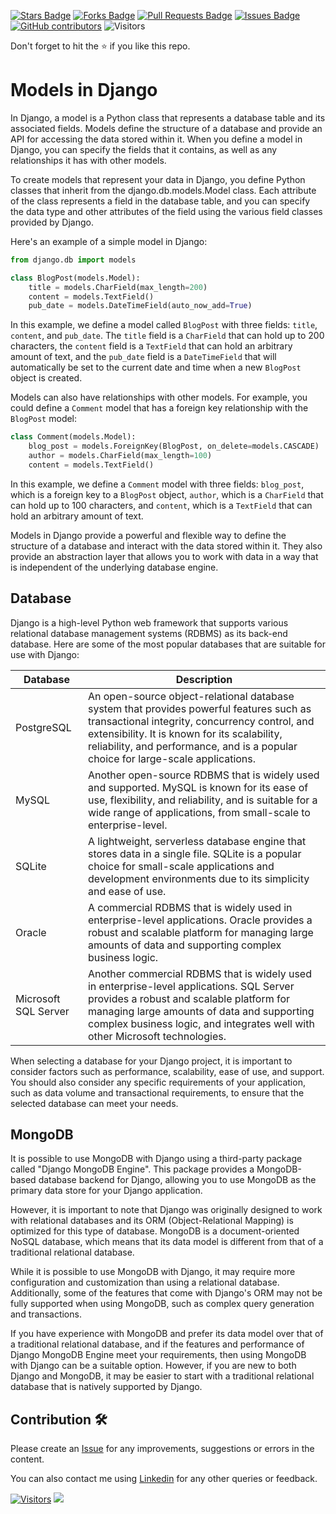 <a href="https://github.com/drshahizan/learn-django/stargazers"><img src="https://img.shields.io/github/stars/drshahizan/learn-django" alt="Stars Badge"/></a>
<a href="https://github.com/drshahizan/learn-django/network/members"><img src="https://img.shields.io/github/forks/drshahizan/learn-django" alt="Forks Badge"/></a>
<a href="https://github.com/drshahizan/learn-django/pulls"><img src="https://img.shields.io/github/issues-pr/drshahizan/learn-django" alt="Pull Requests Badge"/></a>
<a href="https://github.com/drshahizan/learn-django/issues"><img src="https://img.shields.io/github/issues/drshahizan/learn-django" alt="Issues Badge"/></a>
<a href="https://github.com/drshahizan/learn-django/graphs/contributors"><img alt="GitHub contributors" src="https://img.shields.io/github/contributors/drshahizan/learn-django?color=2b9348"></a>
![Visitors](https://api.visitorbadge.io/api/visitors?path=https%3A%2F%2Fgithub.com%2Fdrshahizan%2Flearn-django&labelColor=%23d9e3f0&countColor=%23697689&style=flat)

Don't forget to hit the :star: if you like this repo.

# Models in Django	

In Django, a model is a Python class that represents a database table and its associated fields. Models define the structure of a database and provide an API for accessing the data stored within it. When you define a model in Django, you can specify the fields that it contains, as well as any relationships it has with other models.

To create models that represent your data in Django, you define Python classes that inherit from the django.db.models.Model class. Each attribute of the class represents a field in the database table, and you can specify the data type and other attributes of the field using the various field classes provided by Django.

Here's an example of a simple model in Django:

```python
from django.db import models

class BlogPost(models.Model):
    title = models.CharField(max_length=200)
    content = models.TextField()
    pub_date = models.DateTimeField(auto_now_add=True)
```

In this example, we define a model called `BlogPost` with three fields: `title`, `content`, and `pub_date`. The `title` field is a `CharField` that can hold up to 200 characters, the `content` field is a `TextField` that can hold an arbitrary amount of text, and the `pub_date` field is a `DateTimeField` that will automatically be set to the current date and time when a new `BlogPost` object is created.

Models can also have relationships with other models. For example, you could define a `Comment` model that has a foreign key relationship with the `BlogPost` model:

```python
class Comment(models.Model):
    blog_post = models.ForeignKey(BlogPost, on_delete=models.CASCADE)
    author = models.CharField(max_length=100)
    content = models.TextField()
```

In this example, we define a `Comment` model with three fields: `blog_post`, which is a foreign key to a `BlogPost` object, `author`, which is a `CharField` that can hold up to 100 characters, and `content`, which is a `TextField` that can hold an arbitrary amount of text.

Models in Django provide a powerful and flexible way to define the structure of a database and interact with the data stored within it. They also provide an abstraction layer that allows you to work with data in a way that is independent of the underlying database engine.

## Database
Django is a high-level Python web framework that supports various relational database management systems (RDBMS) as its back-end database. Here are some of the most popular databases that are suitable for use with Django:

| Database | Description |
| --- | --- |
| PostgreSQL | An open-source object-relational database system that provides powerful features such as transactional integrity, concurrency control, and extensibility. It is known for its scalability, reliability, and performance, and is a popular choice for large-scale applications. |
| MySQL | Another open-source RDBMS that is widely used and supported. MySQL is known for its ease of use, flexibility, and reliability, and is suitable for a wide range of applications, from small-scale to enterprise-level. |
| SQLite | A lightweight, serverless database engine that stores data in a single file. SQLite is a popular choice for small-scale applications and development environments due to its simplicity and ease of use. |
| Oracle | A commercial RDBMS that is widely used in enterprise-level applications. Oracle provides a robust and scalable platform for managing large amounts of data and supporting complex business logic. |
| Microsoft SQL Server | Another commercial RDBMS that is widely used in enterprise-level applications. SQL Server provides a robust and scalable platform for managing large amounts of data and supporting complex business logic, and integrates well with other Microsoft technologies. |

When selecting a database for your Django project, it is important to consider factors such as performance, scalability, ease of use, and support. You should also consider any specific requirements of your application, such as data volume and transactional requirements, to ensure that the selected database can meet your needs.

## MongoDB
It is possible to use MongoDB with Django using a third-party package called "Django MongoDB Engine". This package provides a MongoDB-based database backend for Django, allowing you to use MongoDB as the primary data store for your Django application.

However, it is important to note that Django was originally designed to work with relational databases and its ORM (Object-Relational Mapping) is optimized for this type of database. MongoDB is a document-oriented NoSQL database, which means that its data model is different from that of a traditional relational database.

While it is possible to use MongoDB with Django, it may require more configuration and customization than using a relational database. Additionally, some of the features that come with Django's ORM may not be fully supported when using MongoDB, such as complex query generation and transactions.

If you have experience with MongoDB and prefer its data model over that of a traditional relational database, and if the features and performance of Django MongoDB Engine meet your requirements, then using MongoDB with Django can be a suitable option. However, if you are new to both Django and MongoDB, it may be easier to start with a traditional relational database that is natively supported by Django.

## Contribution 🛠️
Please create an [Issue](https://github.com/drshahizan/learn-django/issues) for any improvements, suggestions or errors in the content.

You can also contact me using [Linkedin](https://www.linkedin.com/in/drshahizan/) for any other queries or feedback.

[![Visitors](https://api.visitorbadge.io/api/visitors?path=https%3A%2F%2Fgithub.com%2Fdrshahizan&labelColor=%23697689&countColor=%23555555&style=plastic)](https://visitorbadge.io/status?path=https%3A%2F%2Fgithub.com%2Fdrshahizan)
![](https://hit.yhype.me/github/profile?user_id=81284918)

